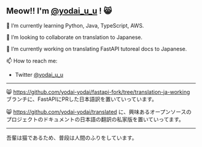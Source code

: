## Meow!! I'm [@yodai_u_u](https://x.com/yoda_i_u_u) ! 😸

🌱 I’m currently learning Python, Java, TypeScript, AWS.

👯 I’m looking to collaborate on translation to Japanese. 

🔭 I’m currently working on translating FastAPI tutoreal docs to Japanese.

📫 How to reach me:
* Twitter [@yodai_u_u](https://x.com/yoda_i_u_u)

---

😸 https://github.com/yodai-yodai/fastapi-fork/tree/translation-ja-working ブランチに、FastAPIにPRした日本語訳を置いていっています。

😸 https://github.com/yodai-yodai/translated に、興味あるオープンソースのプロジェクトのドキュメントの日本語の翻訳の私家版を置いていってます。

---

吾輩は猫であるため、普段は人間のふりをしています。

<!--
**yodai-yodai/yodai-yodai** is a ✨ _special_ ✨ repository because its `README.md` (this file) appears on your GitHub profile.

Here are some ideas to get you started:

- 🔭 I’m currently working on ...
- 🌱 I’m currently learning ...
- 👯 I’m looking to collaborate on ...
- 🤔 I’m looking for help with ...
- 💬 Ask me about ...
- 📫 How to reach me: ...
- 😄 Pronouns: ...
- ⚡ Fun fact: ...
-->
